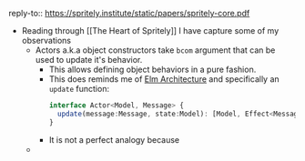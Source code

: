 reply-to:: https://spritely.institute/static/papers/spritely-core.pdf

- Reading through [[The Heart of Spritely]] I have capture some of my observations
	- Actors a.k.a object constructors take `bcom` argument that can be used to update it's behavior.
		- This allows defining object behaviors in a pure fashion.
		- This does reminds me of [Elm Architecture](https://guide.elm-lang.org/effects/) and specifically an `update` function:
		  ```ts
		  interface Actor<Model, Message> {
		    update(message:Message, state:Model): [Model, Effect<Message>]
		  }
		  ```
		- It is not a perfect analogy because
	-